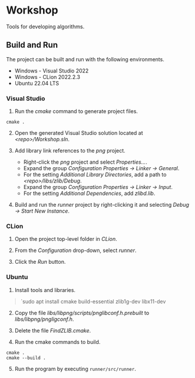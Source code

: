# Workshop
Tools for developing algorithms.

## Build and Run
The project can be built and run with the following environments.

 - Windows - Visual Studio 2022
 - Windows - CLion 2022.2.3
 - Ubuntu 22.04 LTS

### Visual Studio

1. Run the *cmake* command to generate project files.
```
cmake .
```

2. Open the generated Visual Studio solution located at *\<repo\>/Workshop.sln*.

3. Add library link references to the *png* project.
    - Right-click the *png* project and select *Properties...*.
    - Expand the group *Configuration Properties -> Linker -> General*. 
    - For the setting *Additional Library Directories*, add a path to *\<repo\>/libs/zlib/Debug*. 
    - Expand the group *Configuration Properties -> Linker -> Input*. 
    - For the setting *Additional Dependencies*, add *zlibd.lib*.

4. Build and run the *runner* project by right-clicking it and selecting *Debug -> Start New Instance*.


### CLion

1. Open the project top-level folder in *CLion*.

2. From the *Configuration* drop-down, select *runner*.

3. Click the *Run* button.


### Ubuntu

1. Install tools and libraries.
> `sudo apt install cmake build-essential zlib1g-dev libx11-dev

2. Copy the file *libs/libpng/scripts/pnglibconf.h.prebuilt* to *libs/libpng/pngligconf.h*.

3. Delete the file *FindZLIB.cmake*.

4. Run the cmake commands to build.
```
cmake .
cmake --build .
```

5. Run the program by executing `runner/src/runner`.
